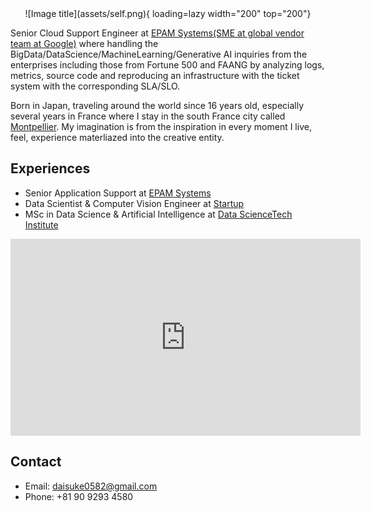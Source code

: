 

<center>![Image title](assets/self.png){ loading=lazy width="200" top="200"}</center>

Senior Cloud Support Engineer at [EPAM Systems](https://www.epam.com/)<ins>(SME at global vendor team at Google)</ins> where handling the BigData/DataScience/MachineLearning/Generative AI inquiries from the enterprises including those from Fortune 500 and FAANG by analyzing logs, metrics, source code and reproducing an infrastructure with the ticket system with the corresponding SLA/SLO.

Born in Japan, traveling around the world since 16 years old, especially several years in France where I stay in the south France city called [Montpellier](https://www.youtube.com/watch?v=jb1eNSH4EGQ&ab_channel=DaisukeKuwabara). My imagination is from the inspiration in every moment I live, feel, experience materliazed into the creative entity.



## Experiences

- Senior Application Support at [EPAM Systems](https://www.epam.com/)
- Data Scientist & Computer Vision Engineer at [Startup](https://datafluct.com/)
- MSc in Data Science & Artificial Intelligence at [Data ScienceTech Institute](https://www.datasciencetech.institute/)

<iframe width="560" height="315" src="https://www.youtube.com/embed/RuatqthpLAs" title="YouTube video player" frameborder="0" allow="accelerometer; autoplay; clipboard-write; encrypted-media; gyroscope; picture-in-picture" allowfullscreen></iframe>

## Contact
- Email: daisuke0582@gmail.com
- Phone: +81 90 9293 4580